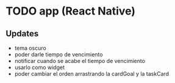 # TODO app (React Native)

## Updates

- tema oscuro
- poder darle tiempo de vencimiento
- notificar cuando se acabe el tiempo de vencimiento
- usarlo como widget
- poder cambiar el orden arrastrando la cardGoal y la taskCard
